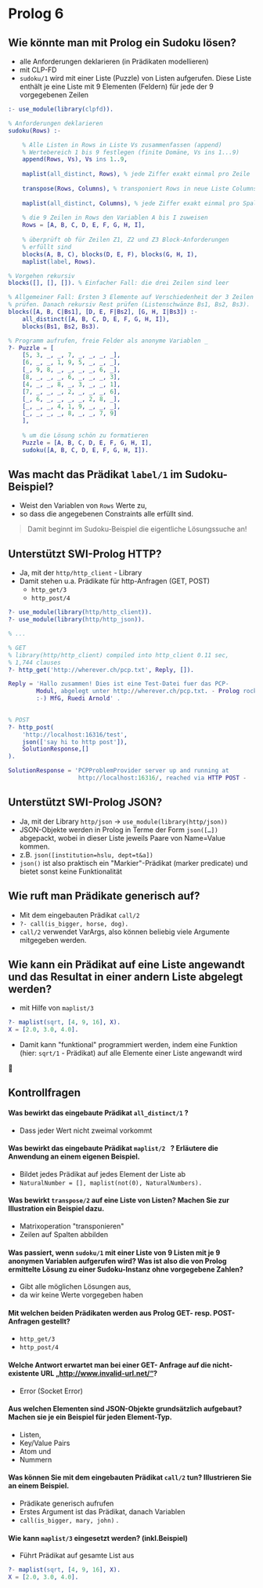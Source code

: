 # Prolog 6



## Wie könnte man mit Prolog ein Sudoku lösen?

* alle Anforderungen deklarieren (in Prädikaten modellieren)
* mit CLP-FD
* `sudoku/1`  wird mit einer Liste (Puzzle) von Listen aufgerufen. Diese Liste enthält je eine Liste mit 9 Elementen (Feldern) für jede der 9 vorgegebenen Zeilen

```erlang
:- use_module(library(clpfd)).

% Anforderungen deklarieren
sudoku(Rows) :-

	% Alle Listen in Rows in Liste Vs zusammenfassen (append)
	% Wertebereich 1 bis 9 festlegen (finite Domäne, Vs ins 1...9)
	append(Rows, Vs), Vs ins 1..9,
    
  	maplist(all_distinct, Rows), % jede Ziffer exakt einmal pro Zeile
   
  	transpose(Rows, Columns), % transponiert Rows in neue Liste Columns
    
  	maplist(all_distinct, Columns), % jede Ziffer exakt einmal pro Spalte
    
    % die 9 Zeilen in Rows den Variablen A bis I zuweisen
  	Rows = [A, B, C, D, E, F, G, H, I], 
    
    % überprüft ob für Zeilen Z1, Z2 und Z3 Block-Anforderungen 
    % erfüllt sind
  	blocks(A, B, C), blocks(D, E, F), blocks(G, H, I),
  	maplist(label, Rows).

% Vorgehen rekursiv
blocks([], [], []). % Einfacher Fall: die drei Zeilen sind leer

% Allgemeiner Fall: Ersten 3 Elemente auf Verschiedenheit der 3 Zeilen 
% prüfen. Danach rekursiv Rest prüfen (Listenschwänze Bs1, Bs2, Bs3).
blocks([A, B, C|Bs1], [D, E, F|Bs2], [G, H, I|Bs3]) :-
  	all_distinct([A, B, C, D, E, F, G, H, I]),
  	blocks(Bs1, Bs2, Bs3).
```

```erlang
% Programm aufrufen, freie Felder als anonyme Variablen _
?- Puzzle = [
	[5, 3, _, _, 7, _, _, _, _],
	[6, _, _, 1, 9, 5, _, _, _],
	[_, 9, 8, _, _, _, _, 6, _],
	[8, _, _, _, 6, _, _, _, 3],
	[4, _, _, 8, _, 3, _, _, 1],
	[7, _, _, _, 2, _, _, _, 6],
	[_, 6, _, _, _, _, 2, 8, _],
	[_, _, _, 4, 1, 9, _, _, _],
	[_, _, _, _, 8, _, _, 7, 9]
	],
    
    % um die Lösung schön zu formatieren
	Puzzle = [A, B, C, D, E, F, G, H, I], 
    sudoku([A, B, C, D, E, F, G, H, I]).
```



## Was macht das Prädikat `label/1`  im Sudoku-Beispiel?

* Weist den Variablen von `Rows` Werte zu,
* so dass die angegebenen Constraints alle erfüllt sind.

> Damit beginnt im Sudoku-Beispiel die eigentliche Lösungssuche an!



## Unterstützt SWI-Prolog HTTP?

* Ja, mit der `http/http_client` - Library
* Damit stehen u.a. Prädikate für http-Anfragen (GET, POST)
  * `http_get/3` 
  * `http_post/4` 

```erlang
?- use_module(library(http/http_client)).
?- use_module(library(http/http_json)).

% ...

% GET
% library(http/http_client) compiled into http_client 0.11 sec, 
% 1,744 clauses
?- http_get('http://wherever.ch/pcp.txt', Reply, []).

Reply = 'Hallo zusammen! Dies ist eine Test-Datei fuer das PCP-
		Modul, abgelegt unter http://wherever.ch/pcp.txt. - Prolog rockt!
		:-) MfG, Ruedi Arnold' .
		

% POST
?- http_post(
	'http://localhost:16316/test',
    json(['say hi to http post']),
    SolutionResponse,[]
).

SolutionResponse = 'PCPProblemProvider server up and running at
					http://localhost:16316/, reached via HTTP POST - 						POSTed data: ["say hi to http post" ]'.
```



## Unterstützt SWI-Prolog JSON?

* Ja, mit der Library `http/json` $\to$ `use_module(library(http/json))`  
* JSON-Objekte werden in Prolog in Terme der Form `json([…])` abgepackt, wobei in dieser Liste jeweils Paare von Name=Value kommen.
* z.B. `json([institution=hslu, dept=t&a])` 
* `json()` ist also praktisch ein "Markier"-Prädikat (marker predicate) und bietet sonst keine Funktionalität



## Wie ruft man Prädikate generisch auf?

* Mit dem eingebauten Prädikat `call/2`
* `?- call(is_bigger, horse, dog).` 
* `call/2` verwendet VarArgs, also können beliebig viele Argumente mitgegeben werden.



## Wie kann ein Prädikat auf eine Liste angewandt und das Resultat in einer andern Liste abgelegt werden?

* mit Hilfe von `maplist/3`

```erlang
?- maplist(sqrt, [4, 9, 16], X).
X = [2.0, 3.0, 4.0].
```

* Damit kann "funktional" programmiert werden, indem eine Funktion (hier: `sqrt/1` - Prädikat) auf alle Elemente einer Liste angewandt wird



## Kontrollfragen

#### Was bewirkt das eingebaute Prädikat `all_distinct/1` ?

* Dass jeder Wert nicht zweimal vorkommt



#### Was bewirkt das eingebaute Prädikat `maplist/2 ` ? Erläutere die Anwendung an einem eigenen Beispiel.

* Bildet jedes Prädikat auf jedes Element der Liste ab
* `NaturalNumber = [], maplist(not(0), NaturalNumbers).` 



#### Was bewirkt `transpose/2` auf eine Liste von Listen? Machen Sie zur Illustration ein Beispiel dazu.

* Matrixoperation "transponieren"
* Zeilen auf Spalten abbilden



#### Was passiert, wenn `sudoku/1` mit einer Liste von 9 Listen mit je 9 anonymen Variablen aufgerufen wird? Was ist also die von Prolog ermittelte Lösung zu einer Sudoku-Instanz ohne vorgegebene Zahlen?

* Gibt alle möglichen Lösungen aus, 
* da wir keine Werte vorgegeben haben



#### Mit welchen beiden Prädikaten werden aus Prolog GET- resp. POST-Anfragen gestellt?

* `http_get/3`
* `http_post/4`



#### Welche Antwort erwartet man bei einer GET- Anfrage auf die nicht-existente URL „http://www.invalid-url.net/“?

* Error (Socket Error)



#### Aus welchen Elementen sind JSON-Objekte grundsätzlich aufgebaut? Machen sie je ein Beispiel für jeden Element-Typ.

* Listen,
* Key/Value Pairs
* Atom und 
* Nummern



#### Was können Sie mit dem eingebauten Prädikat `call/2` tun? Illustrieren Sie an einem Beispiel.

* Prädikate generisch aufrufen
* Erstes Argument ist das Prädikat, danach Variablen
* `call(is_bigger, mary, john)` .



#### Wie kann `maplist/3` eingesetzt werden? (inkl.Beispiel)

* Führt Prädikat auf gesamte List aus

```erlang
?- maplist(sqrt, [4, 9, 16], X).
X = [2.0, 3.0, 4.0].
```







